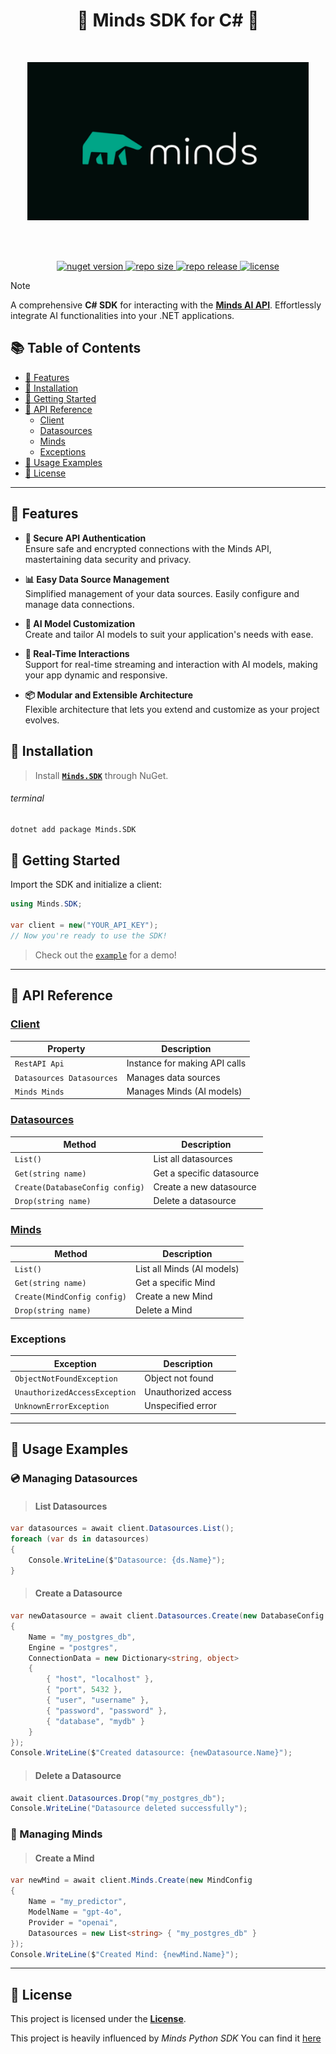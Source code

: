 <h1 align="center">🧠 Minds SDK for C# 🧠</h1>
<br />
<p align="center">
    <img alt="hero" width="450" src="https://raw.githubusercontent.com/priyanshuverma-dev/Minds.SDK/master/.github/hero.png" style="max-width: 100%;"/>
</p>
<br /><br />
<p align="center">
<a href="https://www.nuget.org/packages/Minds.SDK">
<img alt="nuget version" src="https://img.shields.io/nuget/v/Minds.SDK.svg">
</a>
    <a href="https://www.nuget.org/packages/Minds.SDK">
<img alt="repo size" src="https://img.shields.io/github/repo-size/priyanshuverma-dev/Minds.SDK?color=green">
        </a>    
    <a href="https://github.com/priyanshuverma-dev/Minds.SDK/releases">
<img alt="repo release" src="https://img.shields.io/github/v/release/priyanshuverma-dev/Minds.SDK">   
    </a> 
    <a href="https://github.com/priyanshuverma-dev/Minds.SDK/blob/master/LICENSE">
<img alt="license" src="https://img.shields.io/badge/License-MIT-blue.svg"> 
    </a> 
</p>

> [!NOTE]
>
> A comprehensive **C# SDK** for interacting with the [**Minds AI API**](https://mdb.ai). Effortlessly integrate AI functionalities into your .NET applications.

## 📚 Table of Contents

- [🚀 Features](#-features)
- [🎪 Installation](#-installation)
- [🏁 Getting Started](#-getting-started)
- [📘 API Reference](#-api-reference)
  - [Client](#client)
  - [Datasources](#datasources)
  - [Minds](#minds)
  - [Exceptions](#exceptions)
- [🌟 Usage Examples](#-usage-examples)
- [📄 License](#-license)

---

## 🚀 Features

- **🔐 Secure API Authentication**  
  Ensure safe and encrypted connections with the Minds API, mastertaining data security and privacy.
  
- **📊 Easy Data Source Management**  
  Simplified management of your data sources. Easily configure and manage data connections.

- **🧠 AI Model Customization**  
  Create and tailor AI models to suit your application's needs with ease.

- **📡 Real-Time Interactions**  
  Support for real-time streaming and interaction with AI models, making your app dynamic and responsive.

- **📦 Modular and Extensible Architecture**  
  Flexible architecture that lets you extend and customize as your project evolves.

## 🎪 Installation

> Install **[`Minds.SDK`](https://www.nuget.org/packages/Minds.SDK)** through NuGet.

###### terminal

```bash
dotnet add package Minds.SDK
```

## 🏁 Getting Started

Import the SDK and initialize a client:

```csharp
using Minds.SDK;

var client = new("YOUR_API_KEY");
// Now you're ready to use the SDK!
```

> Check out the [`example`](https://github.com/priyanshuverma-dev/Minds.SDK/blob/master/Sample/Program.cs) for a demo!

---

## 📘 API Reference

### [Client](https://github.com/priyanshuverma-dev/Minds.SDK/blob/master/src/Client.cs)

| Property                     | Description                   |
| ---------------------------- | ----------------------------- |
| `RestAPI Api`                 | Instance for making API calls |
| `Datasources Datasources`     | Manages data sources          |
| `Minds Minds`                 | Manages Minds (AI models)     |

### [Datasources](https://github.com/priyanshuverma-dev/Minds.SDK/blob/master/src/Datasources.cs)

| Method                        | Description                   |
| ----------------------------- | ----------------------------- |
| `List()`                      | List all datasources          |
| `Get(string name)`            | Get a specific datasource     |
| `Create(DatabaseConfig config)`| Create a new datasource       |
| `Drop(string name)`           | Delete a datasource           |

### [Minds](https://github.com/priyanshuverma-dev/Minds.SDK/blob/master/src/Minds.cs)

| Method                        | Description                   |
| ----------------------------- | ----------------------------- |
| `List()`                      | List all Minds (AI models)    |
| `Get(string name)`            | Get a specific Mind           |
| `Create(MindConfig config)`   | Create a new Mind             |
| `Drop(string name)`           | Delete a Mind                 |


### Exceptions

| Exception                     | Description                   |
| ----------------------------- | ----------------------------- |
| `ObjectNotFoundException`      | Object not found              |
| `UnauthorizedAccessException`  | Unauthorized access           |
| `UnknownErrorException`        | Unspecified error             |

---

## 🌟 Usage Examples

### 💿 Managing Datasources

> #### List Datasources

```csharp
var datasources = await client.Datasources.List();
foreach (var ds in datasources)
{
    Console.WriteLine($"Datasource: {ds.Name}");
}
```

> #### Create a Datasource

```csharp
var newDatasource = await client.Datasources.Create(new DatabaseConfig
{
    Name = "my_postgres_db",
    Engine = "postgres",
    ConnectionData = new Dictionary<string, object>
    {
        { "host", "localhost" },
        { "port", 5432 },
        { "user", "username" },
        { "password", "password" },
        { "database", "mydb" }
    }
});
Console.WriteLine($"Created datasource: {newDatasource.Name}");
```

> #### Delete a Datasource

```csharp
await client.Datasources.Drop("my_postgres_db");
Console.WriteLine("Datasource deleted successfully");
```

### 🧠 Managing Minds

> #### Create a Mind

```csharp
var newMind = await client.Minds.Create(new MindConfig
{
    Name = "my_predictor",
    ModelName = "gpt-4o",
    Provider = "openai",
    Datasources = new List<string> { "my_postgres_db" }
});
Console.WriteLine($"Created Mind: {newMind.Name}");
```


---

## 📄 License

This project is licensed under the <a href="https://github.com/priyanshuverma-dev/Minds.SDK/blob/master/LICENSE"><strong>License</strong></a>.

This project is heavily influenced by *Minds Python SDK*
You can find it [here](https://github.com/mindsdb/minds_python_sdk)
